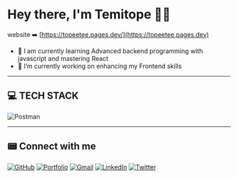 # Hey there, I'm Temitope 👋🏿

website ➡️ [https://topeetee.pages.dev/](https://topeetee.pages.dev)

- 🌱 I am currently learning Advanced backend programming with javascript and mastering React
- 🔭 I’m currently working on enhancing my Frontend skills
---

## 💻 TECH STACK

[html]: https://img.icons8.com/color/43/000000/html-5--v1.png "HTML 5"
[css]: https://img.icons8.com/color/43/000000/css3.png "CSS 3"
[js]: https://img.icons8.com/color/43/000000/javascript--v1.png "JavaScript"
[bootstrap]: https://img.icons8.com/color/43/000000/bootstrap.png "Bootstrap"
[node]: https://img.icons8.com/color/43/000000/nodejs.png "NodeJS"
[express]: https://img.icons8.com/fluency/43/000000/node-js.png "ExpressJS"
[mongodb]: https://img.icons8.com/color/43/000000/mongodb.png "MongoDB"
[github]: https://img.icons8.com/bubbles/43/000000/github.png "Github pages"
[heroku]: https://img.icons8.com/color/43/000000/heroku.png "Heroku"
[vscode]: https://img.icons8.com/color/43/000000/visual-studio-code-2019.png "Visual Studio Code"
![Postman](https://img.shields.io/badge/Postman-FF6C37?style=for-the-badge&logo=postman&logoColor=white)

---



## 📟️ Connect with me

[![GitHub](https://img.shields.io/badge/github-%23121011.svg?style=for-the-badge&logo=github&logoColor=white)](https://github.com/topeetee)
[![Portfolio](https://img.shields.io/badge/Portfolio-%23000000.svg?style=for-the-badge&logo=firefox&logoColor=#FF7139)](https://topeetee.pages.dev)
[![Gmail](https://img.shields.io/badge/Gmail-D14836?style=for-the-badge&logo=gmail&logoColor=white)](mailto:temitopeakinwekomi28@gmail.com)
[![LinkedIn](https://img.shields.io/badge/linkedin-%230077B5.svg?style=for-the-badge&logo=linkedin&logoColor=white)](https://www.linkedin.com/in/akpari-js-03612b248/)
[![Twitter](https://img.shields.io/badge/topzz100-%231DA1F2.svg?style=for-the-badge&logo=Twitter&logoColor=white)](https://www.twitter.com/TopeeTee/?s=21)